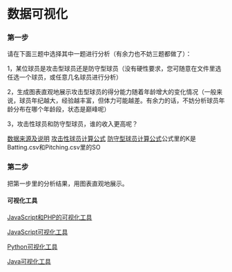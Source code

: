 # 数据可视化 #

### 第一步 ###

请在下面三题中选择其中一题进行分析（有余力也不妨三题都做了）：

  1，某位球员是攻击型球员还是防守型球员（没有硬性要求，您可随意在文件里选任选一个球员，或任意几名球员进行分析）

  2，生成图表直观地展示攻击型球员的得分能力随着年龄增大的变化情况（一般来说，球员年纪越大，经验越丰富，但体力可能越差。有余力的话，不妨分析球员年龄分布在哪个年龄段，状态是巅峰呢）

  3，攻击性球员和防守型球员，谁的收入更高呢？

  [数据来源及说明](http://www.seanlahman.com/baseball-archive/statistics/)
  [攻击性球员计算公式](http://peavy.pixnet.net/blog/post/43344937-%E3%80%90xavier%E6%A3%92%E7%90%83%E6%95%99%E5%AE%A4%E3%80%91%E6%89%93%E8%80%85%E9%80%B2%E9%9A%8E%E6%95%B8%E6%93%9A%E7%AF%87%28%E4%B8%80%29%EF%BC%9A-woba)
  [防守型球员计算公式](http://peavy.pixnet.net/blog/post/43034428-%E3%80%90xavier%E6%A3%92%E7%90%83%E6%95%99%E5%AE%A4%E3%80%91%E6%8A%95%E6%89%8B%E9%80%B2%E9%9A%8E%E6%95%B8%E6%93%9A%E7%AF%87%28%E4%B8%80%29%EF%BC%9A-fip%E3%80%81)公式里的K是Batting.csv和Pitching.csv里的SO

### 第二步 ###
把第一步里的分析结果，用图表直观地展示。

#### 可视化工具 ####

[JavaScript和PHP的可视化工具](https://www.zhihu.com/question/19929609)

[JavaScript可视化工具](http://www.199it.com/archives/438725.html)

[Python可视化工具](http://python.jobbole.com/85601/)

[Java可视化工具](https://www.cnblogs.com/youxin/archive/2013/06/15/3137898.html)

